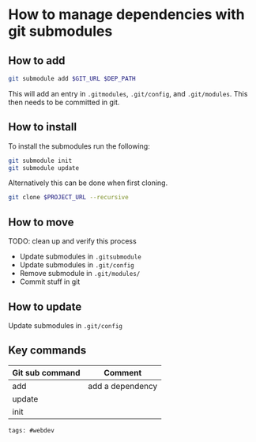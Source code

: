 # How to manage dependencies with git submodules

## How to add

```bash
git submodule add $GIT_URL $DEP_PATH
```

This will add an entry in `.gitmodules`, `.git/config`, and `.git/modules`. This
then needs to be committed in git.

## How to install

To install the submodules run the following:

```bash
git submodule init
git submodule update
```

Alternatively this can be done when first cloning.

```bash
git clone $PROJECT_URL --recursive
```

## How to move

TODO: clean up and verify this process

- Update submodules in `.gitsubmodule`
- Update submodules in `.git/config`
- Remove submodule in `.git/modules/`
- Commit stuff in git

## How to update

Update submodules in `.git/config`

## Key commands

| Git sub command | Comment          |
| --------------- | ---------------- |
| add             | add a dependency |
| update          |                  |
| init            |                  |

    tags: #webdev
